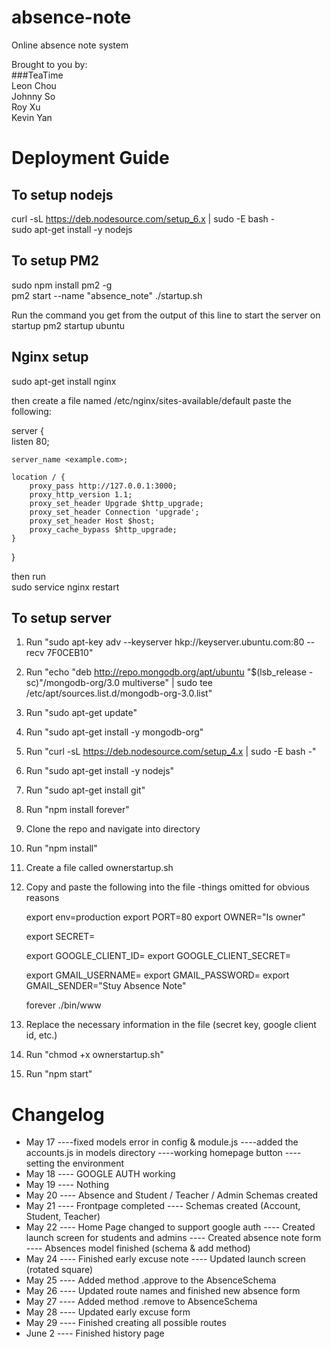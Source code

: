 # absence-note  
Online absence note system  

Brought to you by:  
###TeaTime  
Leon Chou  
Johnny So  
Roy Xu  
Kevin Yan  

# Deployment Guide

## To setup nodejs  
curl -sL https://deb.nodesource.com/setup_6.x | sudo -E bash -  
sudo apt-get install -y nodejs  

## To setup PM2  
sudo npm install pm2 -g  
pm2 start --name "absence_note" ./startup.sh  

Run the command you get from the output of this line to start the server on startup
pm2 startup ubuntu  

## Nginx setup  
sudo apt-get install nginx  

then create a file named /etc/nginx/sites-available/default
paste the following:
  
server {  
    listen 80;  

    server_name <example.com>;  

    location / {  
        proxy_pass http://127.0.0.1:3000;  
        proxy_http_version 1.1;  
        proxy_set_header Upgrade $http_upgrade;  
        proxy_set_header Connection 'upgrade';  
        proxy_set_header Host $host;  
        proxy_cache_bypass $http_upgrade;  
    }  
}  

then run   
sudo service nginx restart  


## To setup server
1. Run "sudo apt-key adv --keyserver hkp://keyserver.ubuntu.com:80 --recv 7F0CEB10"
2. Run "echo "deb http://repo.mongodb.org/apt/ubuntu "$(lsb_release -sc)"/mongodb-org/3.0 multiverse" | sudo tee /etc/apt/sources.list.d/mongodb-org-3.0.list"
3. Run "sudo apt-get update"
4. Run "sudo apt-get install -y mongodb-org"
5. Run "curl -sL https://deb.nodesource.com/setup_4.x | sudo -E bash -"
6. Run "sudo apt-get install -y nodejs"
7. Run "sudo apt-get install git"
8. Run "npm install forever"
9. Clone the repo and navigate into directory
10. Run "npm install"
11. Create a file called ownerstartup.sh
12. Copy and paste the following into the file -things omitted for obvious reasons

    export env=production
    export PORT=80
    export OWNER="Is owner"

    export SECRET= <SECRET KEY>

    export GOOGLE_CLIENT_ID= <GOOGLE CLIENT ID>
    export GOOGLE_CLIENT_SECRET= <GOOGLE CLENT SECRET KEY>

    export GMAIL_USERNAME= <GMAIL USERNAME>
    export GMAIL_PASSWORD= <GMAIL PASSWORD>
    export GMAIL_SENDER="Stuy Absence Note"

    forever ./bin/www

13. Replace the necessary information in the file (secret key, google client id, etc.)
14. Run "chmod +x ownerstartup.sh"
15. Run "npm start"

# Changelog
- May 17
----fixed models error in config & module.js
----added the accounts.js in models directory
----working homepage button
----setting the environment
- May 18
---- GOOGLE AUTH working
- May 19
---- Nothing
- May 20
---- Absence and Student / Teacher / Admin Schemas created
- May 21
---- Frontpage completed
---- Schemas created (Account, Student, Teacher)
- May 22
---- Home Page changed to support google auth
---- Created launch screen for students and admins
---- Created absence note form
---- Absences model finished (schema & add method)
- May 24
---- Finished early excuse note
---- Updated launch screen (rotated square)
- May 25
---- Added method .approve to the AbsenceSchema
- May 26
---- Updated route names and finished new absence form
- May 27
---- Added method .remove to AbsenceSchema
- May 28
---- Updated early excuse form
- May 29
---- Finished creating all possible routes
- June 2
---- Finished history page
